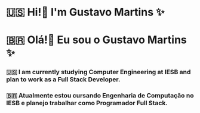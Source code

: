 # 🇺🇸 Hi!👋 I'm Gustavo Martins ✨
# 🇧🇷 Olá!👋 Eu sou o Gustavo Martins ✨

### 🇺🇸 I am currently studying Computer Engineering at IESB and plan to work as a Full Stack Developer.
### 🇧🇷 Atualmente estou cursando Engenharia de Computação no IESB e planejo trabalhar como Programador Full Stack.
